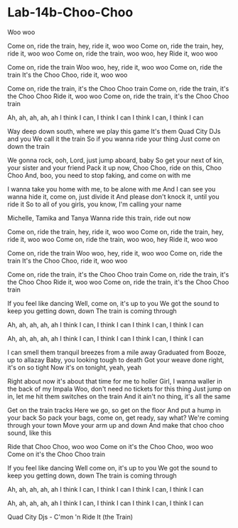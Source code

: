 # Lab-14b-Choo-Choo
Woo woo

Come on, ride the train, hey, ride it, woo woo
Come on, ride the train, hey, ride it, woo woo
Come on, ride the train, woo woo, hey
Ride it, woo woo

Come on, ride the train
Woo woo, hey, ride it, woo woo
Come on, ride the train
It's the Choo Choo, ride it, woo woo

Come on, ride the train, it's the Choo Choo train
Come on, ride the train, it's the Choo Choo
Ride it, woo woo
Come on, ride the train, it's the Choo Choo train

Ah, ah, ah, ah, ah
I think I can, I think I can
I think I can, I think I can

Way deep down south, where we play this game
It's them Quad City DJs and you
We call it the train
So if you wanna ride your thing
Just come on down the train

We gonna rock, ooh, Lord, just jump aboard, baby
So get your next of kin, your sister and your friend
Pack it up now, Choo Choo, ride on this, Choo Choo
And, boo, you need to stop faking, and come on with me

I wanna take you home with me, to be alone with me
And I can see you wanna hide it, come on, just divide it
And please don't knock it, until you ride it
So to all of you girls, you know, I'm calling your name

Michelle, Tamika and Tanya
Wanna ride this train, ride out now

Come on, ride the train, hey, ride it, woo woo
Come on, ride the train, hey, ride it, woo woo
Come on, ride the train, woo woo, hey
Ride it, woo woo

Come on, ride the train
Woo woo, hey, ride it, woo woo
Come on, ride the train
It's the Choo Choo, ride it, woo woo

Come on, ride the train, it's the Choo Choo train
Come on, ride the train, it's the Choo Choo
Ride it, woo woo
Come on, ride the train, it's the Choo Choo train

If you feel like dancing
Well, come on, it's up to you
We got the sound to keep you getting down, down
The train is coming through

Ah, ah, ah, ah, ah
I think I can, I think I can
I think I can, I think I can

Ah, ah, ah, ah, ah
I think I can, I think I can
I think I can, I think I can

I can smell them tranquil breezes from a mile away
Graduated from Booze, up to allazay
Baby, you looking tough to death
Got your weave done right, it's on so tight
Now it's on tonight, yeah, yeah

Right about now it's about that time for me to holler
Girl, I wanna waller in the back of my Impala
Woo, don't need no tickets for this thing
Just jump on in, let me hit them switches on the train
And it ain't no thing, it's all the same

Get on the train tracks
Here we go, so get on the floor
And put a hump in your back
So pack your bags, come on, get ready, say what?
We're coming through your town
Move your arm up and down
And make that choo choo sound, like this

Ride that Choo Choo, woo woo
Come on it's the Choo Choo, woo woo
Come on it's the Choo Choo train

If you feel like dancing
Well come on, it's up to you
We got the sound to keep you getting down, down
The train is coming through

Ah, ah, ah, ah, ah
I think I can, I think I can
I think I can, I think I can

Ah, ah, ah, ah, ah
I think I can, I think I can
I think I can, I think I can



Quad City Djs - C'mon 'n Ride It (the Train) 
